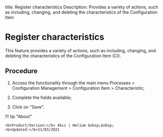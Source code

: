 title: Register characteristics
Description: Provides a variety of actions, such as including, changing, and deleting the characteristics of the Configuration Item
# Register characteristics

This feature provides a variety of actions, such as including, changing, and
deleting the characteristics of the Configuration Item (CI).

Procedure
-------------

1.  Access the functionality through the main menu Processes \> Configuration
    Management \> Configuration Item \> Characteristic;

2.  Complete the fields available;

3.  Click on "Save".


!!! tip "About"

    <b>Product/Version:</b> 4biz | Helium &nbsp;&nbsp;
    <b>Updated:</b>11/03/2021
